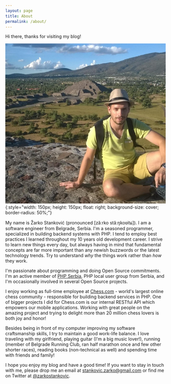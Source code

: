 ```yaml
---
layout: page
title: About
permalink: /about/
---
```


Hi there, thanks for visiting my blog!

![Žarko Stanković](/assets/zarko.jpg){:style="width: 150px; height: 150px; float: right; background-size: cover; border-radius: 50%;"}

My name is Žarko Stanković (pronounced [zǎːrko stǎːŋkoʋitɕ]). I am a software engineer from Belgrade, Serbia.
I'm a seasoned programmer, specialized in building backend systems with PHP. I tend to employ best practices
I learned throughout my 10 years old development career. I strive to learn new things every day, but always having
in mind that fundamental concepts are far more important than any newish buzzwords or the latest technology trends.
Try to understand _why_ the things work rather than _how_ they work.

I'm passionate about programming and doing Open Source commitments. I'm an active member of [PHP Serbia](https://phpsrbija.rs/),
PHP local user group from Serbia, and I'm occasionally involved in several Open Source projects.

I enjoy working as full-time employee at [Chess.com](https://www.chess.com/) - world's largest online chess community - responsible for building backend services in PHP.
One of bigger projects I did for Chess.com is our internal RESTful API which empowers our mobile applications.
Working with great people on the amazing project and trying to delight more than 20 million chess lovers is both joy and honor!

Besides being in front of my computer improving my software craftsmanship skills, I try to maintain a good work-life balance.
I love traveling with my girlfriend, playing guitar (I'm a big music lover!), running (member of Belgrade Running Club, ran half marathon once and few other shorter races),
reading books (non-technical as well) and spending time with friends and family!

I hope you enjoy my blog and have a good time! If you want to stay in touch with me, please drop me an email at stankovic.zarko@gmail.com
or find me on Twitter at [@zarkostankovic](https://twitter.com/zarkostankovic).
